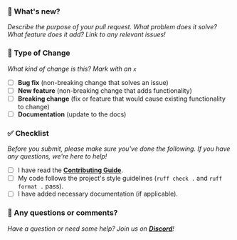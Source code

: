 ### 🚀 What's new?

_Describe the purpose of your pull request. What problem does it solve? What feature does it add? Link to any relevant issues!_

### 🤔 Type of Change

_What kind of change is this? Mark with an `x`_

- [ ] **Bug fix** (non-breaking change that solves an issue)
- [ ] **New feature** (non-breaking change that adds functionality)
- [ ] **Breaking change** (fix or feature that would cause existing functionality to change)
- [ ] **Documentation** (update to the docs)

### ✅ Checklist

_Before you submit, please make sure you've done the following. If you have any questions, we're here to help!_

- [ ] I have read the **[Contributing Guide](../CONTRIBUTING.md)**.
- [ ] My code follows the project's style guidelines (`ruff check .` and `ruff format .` pass).
- [ ] I have added necessary documentation (if applicable).

### 💬 Any questions or comments?

_Have a question or need some help? Join us on **[Discord](https://discord.gg/6nSqmQ9pQs)**!_
